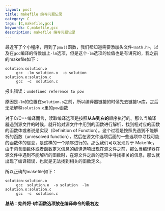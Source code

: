 ```yaml
---
layout: post
title: makefile 编写问题记录
category: C
tags: [C,makefile,gcc]
keywords: C,makefile,gcc
description: makefile 编写问题记录
---
```


最近写了个小程序，用到了`pow()`函数，我们都知道需要添加头文件`<math.h>`，以及在`gcc`编译的侍侯加上`-lm`选项，但是这个`-lm`选项的位值也是有讲究的，我之前的makefile如下：  

	solution:solution.o
	     gcc  -lm solution.o  -o solution 
	solution.o:solution.c
	     gcc  -c  solution.c

报出错误：`undefined reference to pow`  

原因是`-lm`的位置在`solution.o`之前，所以编译器链接的时侯先去链接`lm`库，之后无法解释`solution.o`里的`pow`函数  
  
对于C/C++编译而言，读取编译选项是按照**从左到右的**顺序执行的。那么当编译器遇到源文件的时候，就开始对源文件中用到的函数进行解析，找到相对应的函数的函数体或者说是实现（Definition of Function）。这个过程是按照先遇到不能解析的函数（unresolved function），然后在源文件选项后面的一些选项中寻找可能的函数体的信息，是这样的一个顺序进行的。那么我们可以发现对于 
Makefile，由于包含函数体或者函数定义信息的编译选项出现在源文件之前，那么当编译器在源文件中遇到不能解析的函数时，在源文件之后的选项中寻找相关的信息，那么就出现了编译错误，也就是无法找到相关的函数定义。  

所以正确的makefile如下：  

	solution:solution.o
	     gcc  solution.o  -o solution  -lm
	solution.o:solution.c
	     gcc  -c  solution.c

  
**总结：始终将-l库函数选项放在编译命令的最右边**